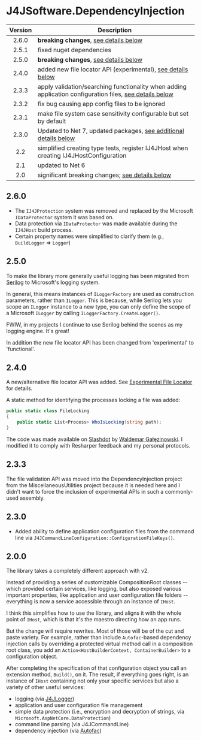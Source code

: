 # J4JSoftware.DependencyInjection

|Version|Description|
|:-----:|-----------|
|2.6.0|**breaking changes**, [see details below](#260)|
|2.5.1|fixed nuget dependencies|
|2.5.0|**breaking changes**, [see details below](#250)|
|2.4.0|added new file locator API (experimental), [see details below](#240)|
|2.3.3|apply validation/searching functionality when adding application configuration files, [see details below](#233)|
|2.3.2|fix bug causing app config files to be ignored|
|2.3.1|make file system case sensitivity configurable but set by default|
|2.3.0|Updated to Net 7, updated packages, [see additional details below](#230)|
|2.2|simplified creating type tests, register IJ4JHost when creating IJ4JHostConfiguration|
|2.1|updated to Net 6|
|2.0|significant breaking changes; [see details below](#200)|

## 2.6.0

- The `IJ4JProtection` system was removed and replaced by the Microsoft `IDataProtector` system it was based on.
- Data protection via `IDataProtector` was made available during the `IJ4JHost` build process.
- Certain property names were simplified to clarify them (e.g., `BuildLogger` => `Logger`)

## 2.5.0

To make the library more generally useful logging has been migrated from [Serilog](https://serilog.net/) to Microsoft's logging
system.

In general, this means instances of `ILoggerFactory` are used as construction parameters, rather than `ILogger`.
This is because, while Serilog lets you scope an `ILogger` instance to a new type, you can only define
the scope of a Microsoft `ILogger` by calling `ILoggerFactory.CreateLogger()`.

FWIW, in my projects I continue to use Serilog behind the scenes as my logging engine. It's great!

In addition the new file locator API has been changed from 'experimental' to 'functional'.

## 2.4.0

A new/alternative file locator API was added. See [Experimental File Locator](file-locator.md) for details.

A static method for identifying the processes locking a file was added:

```csharp
public static class FileLocking
{
    public static List<Process> WhoIsLocking(string path);
}
```

The code was made available on [Slashdot](https://stackoverflow.com/questions/317071/how-do-i-find-out-which-process-is-locking-a-file-using-net) by [Waldemar Gałęzinowski](https://stackoverflow.com/users/5343480/waldemar-ga%c5%82%c4%99zinowski). I modified it to comply with Resharper feedback and my personal protocols.

## 2.3.3

The file validation API was moved into the DependencyInjection project from the MiscellaneousUtilities project because it is needed here and I didn't want to force the inclusion of experimental APIs in such a commonly-used assembly.

## 2.3.0

- Added ability to define application configuration files from the command line via `J4JCommandLineConfiguration::ConfigurationFileKeys()`.

## 2.0.0

The library takes a completely different approach with v2.

Instead of providing a series of customizable CompositionRoot classes -- which provided certain services, like logging, but also exposed various important properties, like  application and user configuration file folders -- everything is now a service accessible through an instance of `IHost`.

I think this simplifies how to use the library, and aligns it with the whole point of `IHost`, which is that it's the maestro directing how an app runs.

But the change will require rewrites. Most of those will be of the cut and paste variety. For example, rather than include `Autofac`-based dependency injection calls by overriding a protected virtual method call in a composition root class, you add an `Action<HostBuilderContext, ContainerBuilder>` to a configuration object.

After completing the specification of that configuration object you call an extension method, `Build()`, on it. The result, if everything goes right, is an instance of `IHost` containing not only your specific services but also a variety of other useful services:

- logging (via [J4JLogger](https://github.com/markolbert/J4JLogging))
- application and user configuration file management
- simple data protection (i.e., encryption and decryption of strings, via `Microsoft.AspNetCore.DataProtection`)
- command line parsing (via J4JCommandLine)
- dependency injection (via [Autofac](https://autofac.org/))
